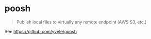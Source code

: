 # poosh

> Publish local files to virtually any remote endpoint (AWS S3, etc.)

See https://github.com/yvele/poosh
